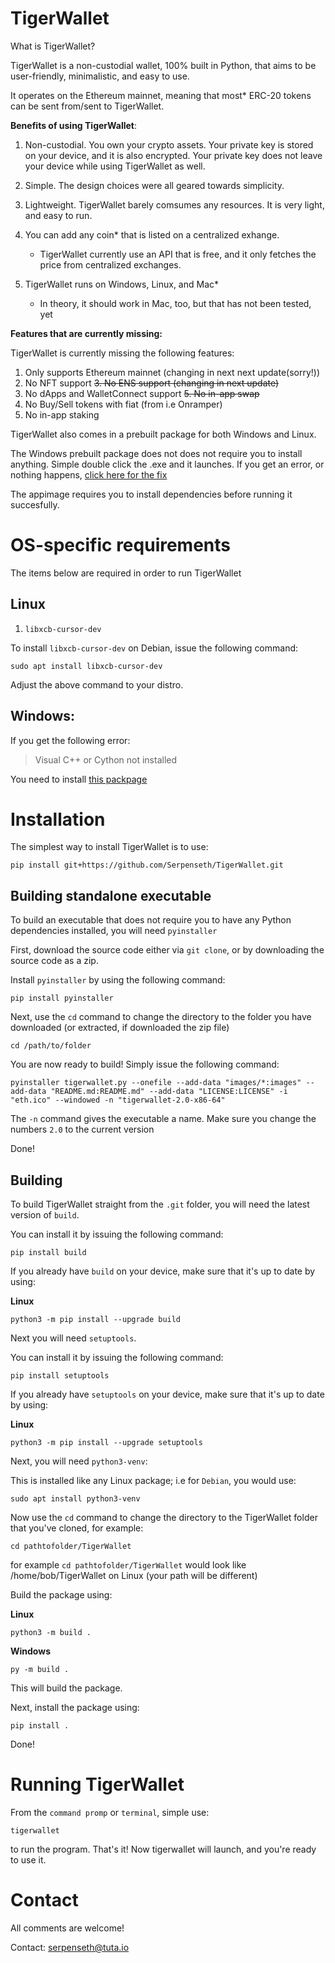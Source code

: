 # TigerWallet

What is TigerWallet?

TigerWallet is a non-custodial wallet, 100% built in Python, that aims to be user-friendly, minimalistic, and easy to use.

It operates on the Ethereum mainnet, meaning that most* ERC-20 tokens can be sent from/sent to TigerWallet.

**Benefits of using TigerWallet**:
1. Non-custodial. You own your crypto assets. Your private key is stored on your device, and it is also encrypted. Your private key does not leave your device while using TigerWallet as well.

2. Simple. The design choices were all geared towards simplicity.

3. Lightweight. TigerWallet barely comsumes any resources. It is very light, and easy to run.

4. You can add any coin* that is listed on a centralized exhange.
   * TigerWallet currently use an API that is free, and it only fetches the price from centralized exchanges.

5. TigerWallet runs on Windows, Linux, and Mac*
   * In theory, it should work in Mac, too, but that has not been tested, yet


**Features that are currently missing:**

TigerWallet is currently missing the following features:
1. Only supports Ethereum mainnet (changing in next next update(sorry!))
2. No NFT support
~~3. No ENS support (changing in next update)~~
3. No dApps and WalletConnect support
~~5. No in-app swap~~
4. No Buy/Sell tokens with fiat (from i.e Onramper)
5. No in-app staking

TigerWallet also comes in a prebuilt package for both Windows and Linux.

The Windows prebuilt package does not does not require you to install anything. Simple double click the .exe and it launches.
If you get an error, or nothing happens, [click here for the fix](https://github.com/Serpenseth/TigerWallet?tab=readme-ov-file#windows)

The appimage requires you to install dependencies before running it succesfully.

# OS-specific requirements
The items below are required in order to run TigerWallet

## Linux
1. `libxcb-cursor-dev`

To install `libxcb-cursor-dev` on Debian, issue the following command:
```
sudo apt install libxcb-cursor-dev
```
Adjust the above command to your distro.

## Windows:
If you get the following error:
>Visual C++ or Cython not installed

You need to install [this packpage](https://visualstudio.microsoft.com/visual-cpp-build-tools/)

# Installation

The simplest way to install TigerWallet is to use:

```
pip install git+https://github.com/Serpenseth/TigerWallet.git
```

## Building standalone executable
To build an executable that does not require you to have any Python dependencies installed, you will need `pyinstaller`

First, download the source code either via `git clone`, or by downloading the source code as a zip.

Install `pyinstaller` by using the following command:
```
pip install pyinstaller
```

Next, use the `cd` command to change the directory to the folder you have downloaded (or extracted, if downloaded the zip file)
```
cd /path/to/folder
```

You are now ready to build! Simply issue the following command:
```
pyinstaller tigerwallet.py --onefile --add-data "images/*:images" --add-data "README.md:README.md" --add-data "LICENSE:LICENSE" -i "eth.ico" --windowed -n "tigerwallet-2.0-x86-64"
```
The `-n` command gives the executable a name. Make sure you change the numbers `2.0` to the current version

Done!

## Building
To build TigerWallet straight from the `.git` folder, you will need the latest version of `build`.

You can install it by issuing the following command:
```
pip install build
```
If you already have `build` on your device, make sure that it's up to date by using:

**Linux**
```
python3 -m pip install --upgrade build
```

Next you will need `setuptools`.

You can install it by issuing the following command:
```
pip install setuptools
```
If you already have `setuptools` on your device, make sure that it's up to date by using:

**Linux**
```
python3 -m pip install --upgrade setuptools
```

Next, you will need `python3-venv`:

This is installed like any Linux package; i.e for `Debian`, you would use:
```
sudo apt install python3-venv
```

Now use the `cd` command to change the directory to the TigerWallet folder that you've cloned, for example:
```
cd pathtofolder/TigerWallet
```
for example `cd pathtofolder/TigerWallet` would look like /home/bob/TigerWallet on Linux (your path will be different)

Build the package using:

**Linux**
```
python3 -m build .
```

**Windows**
```
py -m build .
```
This will build the package.

Next, install the package using:
```
pip install .
```
Done!


# Running TigerWallet
From the `command promp` or `terminal`, simple use:
```
tigerwallet
```
to run the program. That's it! Now tigerwallet will launch, and you're ready to use it.

# Contact
All comments are welcome!

Contact: <serpenseth@tuta.io>

